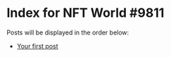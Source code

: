 # Index for NFT World #9811
Posts will be displayed in the order below:

- [Your first post](./001-first.md)


